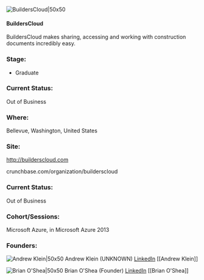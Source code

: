 

![BuildersCloud|50x50](https://apimg.techstars.com/connect/images/image_files/58829d61c9aec72a69000026/original/builderscloudLogo_BC_crop.png)

#### BuildersCloud
BuildersCloud makes sharing, accessing and working with construction documents incredibly easy.

### Stage: 
 - Graduate 

### Current Status: 
Out of Business

### Where:
Bellevue, Washington, United States

### Site:
http://builderscloud.com



crunchbase.com/organization/builderscloud

### Current Status: 
Out of Business

### Cohort/Sessions: 
Microsoft Azure, in Microsoft Azure 2013

### Founders: 

![Andrew Klein|50x50](https://apimg.techstars.com/connect/images/image_files/5b91719034a60d2e5e000014/original/andrew_headshot.jpg) Andrew Klein (UNKNOWN) [LinkedIn](https://linkedin.com/in/andrewstevenklein) [[Andrew Klein]]

![Brian O'Shea|50x50]() Brian O'Shea (Founder) [LinkedIn](https://linkedin.com/in/bjoshea) [[Brian O'Shea]]


